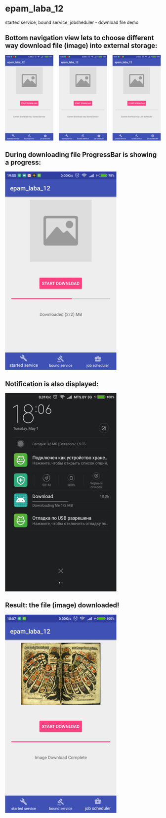 # epam_laba_12
started service, bound service, jobsheduler - download file demo

## Bottom navigation view lets to choose different way download file (image) into external storage:

<img alt="pre work" src="/img/pre_work.jpg" />
<br>

## During downloading file ProgressBar is showing a progress:

<img alt="work" src="/img/work.png" />
<br>

## Notification is also displayed:

<img alt="work" src="/img/notification.png" />
<br>

## Result: the file (image) downloaded!

<img alt="work" src="/img/post_work.png" />
<br>
